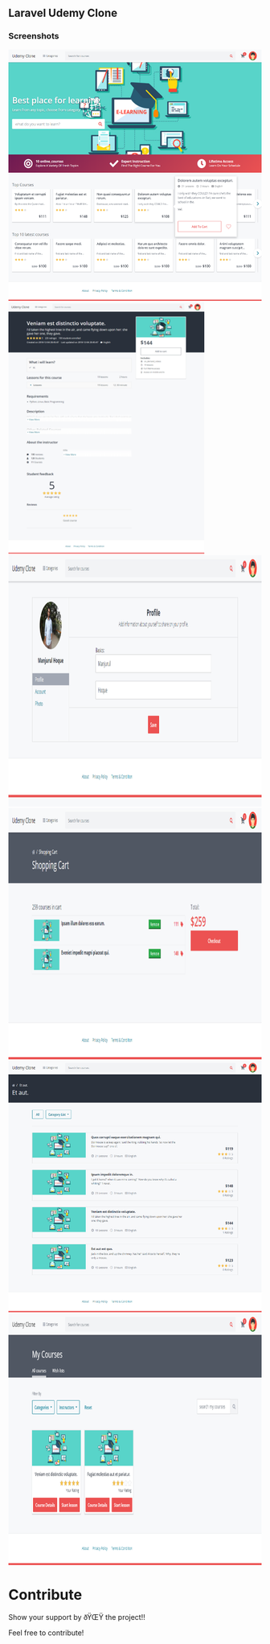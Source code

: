 ## Laravel Udemy Clone

### Screenshots

<img src="screenshots/one.png" height="500">
<img src="screenshots/two.png" height="500">
<img src="screenshots/three.png" height="500">
<img src="screenshots/four.png" height="500">
<img src="screenshots/five.png" height="500">
<img src="screenshots/six.png" height="500">


# Contribute
Show your support by ðŸŒŸ the project!!

Feel free to contribute!